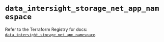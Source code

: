# `data_intersight_storage_net_app_namespace`

Refer to the Terraform Registry for docs: [`data_intersight_storage_net_app_namespace`](https://registry.terraform.io/providers/ciscodevnet/intersight/1.0.71/docs/data-sources/storage_net_app_namespace).
